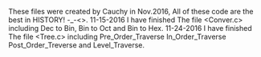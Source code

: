 These files were created by Cauchy in Nov.2016,
All of these code are the best in HISTORY! -_-<>.
11-15-2016 I have finished The file <Conver.c> including Dec to Bin, Bin to Oct and Bin to Hex.
11-24-2016 I have finished The file <Tree.c>  including Pre_Order_Traverse In_Order_Traverse Post_Order_Treverse and Level_Traverse.
